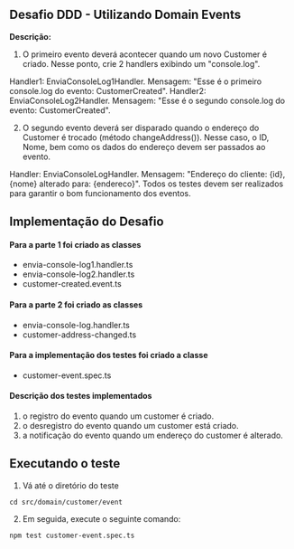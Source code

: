 ## Desafio DDD - Utilizando Domain Events

**Descrição:** 

1. O primeiro evento deverá acontecer quando um novo Customer é criado. Nesse ponto, crie 2 handlers exibindo um "console.log". 

Handler1: EnviaConsoleLog1Handler. Mensagem: "Esse é o primeiro console.log do evento: CustomerCreated".
Handler2: EnviaConsoleLog2Handler. Mensagem: "Esse é o segundo console.log do evento: CustomerCreated". 

2. O segundo evento deverá ser disparado quando o endereço do Customer é trocado (método changeAddress()). Nesse caso, o ID, Nome, bem como os dados do endereço devem ser passados ao evento.

Handler: EnviaConsoleLogHandler. Mensagem: "Endereço do cliente: {id}, {nome} alterado para: {endereco}".
Todos os testes devem ser realizados para garantir o bom funcionamento dos eventos.


## Implementação do Desafio 

#### Para a parte 1 foi criado as classes

* envia-console-log1.handler.ts
* envia-console-log2.handler.ts
* customer-created.event.ts

#### Para a parte 2 foi criado as classes

* envia-console-log.handler.ts
* customer-address-changed.ts

#### Para a implementação dos testes foi criado a classe

* customer-event.spec.ts

#### Descrição dos testes implementados

1. o registro do evento quando um customer é criado.
2. o desregistro do evento quando um customer está criado.
3. a notificação do evento quando um endereço do customer é alterado.


## Executando o teste

1. Vá até o diretório do teste
```
cd src/domain/customer/event
```

2. Em seguida, execute o seguinte comando:

```
npm test customer-event.spec.ts
```
